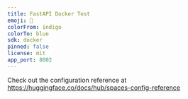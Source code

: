 ```yaml
---
title: FastAPI Docker Test
emoji: 👀
colorFrom: indigo
colorTo: blue
sdk: docker
pinned: false
license: mit
app_port: 8002
---
```



Check out the configuration reference at https://huggingface.co/docs/hub/spaces-config-reference